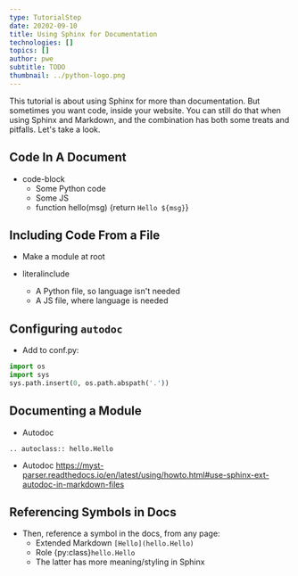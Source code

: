```yaml
---
type: TutorialStep
date: 20202-09-10
title: Using Sphinx for Documentation
technologies: []
topics: []
author: pwe
subtitle: TODO
thumbnail: ../python-logo.png
---
```


This tutorial is about using Sphinx for more than documentation.
But sometimes you want code, inside your website.
You can still do that when using Sphinx and Markdown, and the combination has both some treats and pitfalls.
Let's take a look.

## Code In A Document

- code-block
  - Some Python code
  - Some JS
  - function hello(msg) {return `Hello ${msg}`}

## Including Code From a File


- Make a module at root

- literalinclude
  - A Python file, so language isn't needed
  - A JS file, where language is needed

## Configuring `autodoc`

- Add to conf.py:
```python
import os
import sys
sys.path.insert(0, os.path.abspath('.'))
```

## Documenting a Module

- Autodoc
```{eval-rst}
.. autoclass:: hello.Hello
```
- Autodoc https://myst-parser.readthedocs.io/en/latest/using/howto.html#use-sphinx-ext-autodoc-in-markdown-files

## Referencing Symbols in Docs

- Then, reference a symbol in the docs, from any page:
    - Extended Markdown ` [Hello](hello.Hello) `
    - Role {py:class}`hello.Hello`
    - The latter has more meaning/styling in Sphinx
  